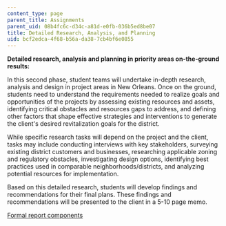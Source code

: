 ```yaml
---
content_type: page
parent_title: Assignments
parent_uid: 08b4fc6c-d34c-a81d-e0fb-036b5ed8be07
title: Detailed Research, Analysis, and Planning
uid: bcf2edca-4f68-b56a-da38-7cb4bf6e0855
---
```


**Detailed research, analysis and planning in priority areas on-the-ground results:**

In this second phase, student teams will undertake in-depth research, analysis and design in project areas in New Orleans. Once on the ground, students need to understand the requirements needed to realize goals and opportunities of the projects by assessing existing resources and assets, identifying critical obstacles and resources gaps to address, and defining other factors that shape effective strategies and interventions to generate the client's desired revitalization goals for the district.

While specific research tasks will depend on the project and the client, tasks may include conducting interviews with key stakeholders, surveying existing district customers and businesses, researching applicable zoning and regulatory obstacles, investigating design options, identifying best practices used in comparable neighborhoods/districts, and analyzing potential resources for implementation.

Based on this detailed research, students will develop findings and recommendations for their final plans. These findings and recommendations will be presented to the client in a 5-10 page memo.

[Formal report components](http://faculty.mccombs.utexas.edu/kristie.loescher/assignments/project%20report.htm)
